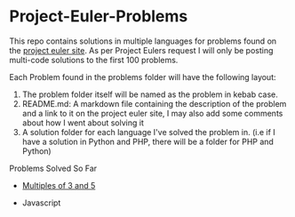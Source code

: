 # Project-Euler-Problems
This repo contains solutions in multiple languages for problems found on the [project euler site](https://projecteuler.net/archives). As per Project Eulers request I will only be posting multi-code solutions to the first 100 problems.

Each Problem found in the problems folder will have the following layout:
1. The problem folder itself will be named as the problem in kebab case.
2. README.md: A markdown file containing the description of the problem and a link to it on the project euler site, I may also add some comments about how I went about solving it
3. A solution folder for each language I've solved the problem in. (i.e if I have a solution in Python and PHP, there will be a folder for PHP and Python)

Problems Solved So Far

* [Multiples of 3 and 5](../../tree/master/problems/multiples-of-3-and-5)
 - Javascript
